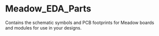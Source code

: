 # Meadow_EDA_Parts
Contains the schematic symbols and PCB footprints for Meadow boards and modules for use in your designs.
